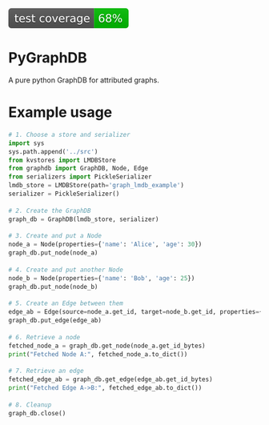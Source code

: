 
<img src="https://raw.githubusercontent.com/mylonasc/pygraphdb/refs/heads/main/assets/coverage_badge.svg">

# PyGraphDB 

A pure python GraphDB for attributed graphs. 

# Example usage

```python
# 1. Choose a store and serializer
import sys
sys.path.append('../src')
from kvstores import LMDBStore
from graphdb import GraphDB, Node, Edge
from serializers import PickleSerializer
lmdb_store = LMDBStore(path='graph_lmdb_example')
serializer = PickleSerializer()

# 2. Create the GraphDB 
graph_db = GraphDB(lmdb_store, serializer)

# 3. Create and put a Node
node_a = Node(properties={'name': 'Alice', 'age': 30})
graph_db.put_node(node_a)

# 4. Create and put another Node
node_b = Node(properties={'name': 'Bob', 'age': 25})
graph_db.put_node(node_b)

# 5. Create an Edge between them
edge_ab = Edge(source=node_a.get_id, target=node_b.get_id, properties={'relation': 'friend'})
graph_db.put_edge(edge_ab)

# 6. Retrieve a node
fetched_node_a = graph_db.get_node(node_a.get_id_bytes)
print("Fetched Node A:", fetched_node_a.to_dict())

# 7. Retrieve an edge
fetched_edge_ab = graph_db.get_edge(edge_ab.get_id_bytes)
print("Fetched Edge A->B:", fetched_edge_ab.to_dict())

# 8. Cleanup
graph_db.close()
```
